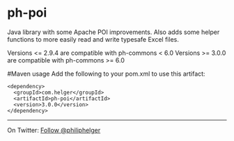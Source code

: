 ph-poi
======

Java library with some Apache POI improvements. Also adds some helper functions to more easily read and write typesafe Excel files.

Versions <= 2.9.4 are compatible with ph-commons < 6.0
Versions >= 3.0.0 are compatible with ph-commons >= 6.0

#Maven usage
Add the following to your pom.xml to use this artifact:
```
<dependency>
  <groupId>com.helger</groupId>
  <artifactId>ph-poi</artifactId>
  <version>3.0.0</version>
</dependency>
```

---

On Twitter: <a href="https://twitter.com/philiphelger">Follow @philiphelger</a>
